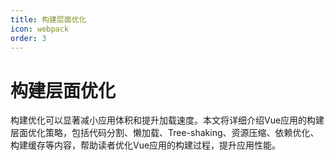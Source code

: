 ```yaml
---
title: 构建层面优化
icon: webpack
order: 3
---
```


# 构建层面优化

构建优化可以显著减小应用体积和提升加载速度。本文将详细介绍Vue应用的构建层面优化策略，包括代码分割、懒加载、Tree-shaking、资源压缩、依赖优化、构建缓存等内容，帮助读者优化Vue应用的构建过程，提升应用性能。
